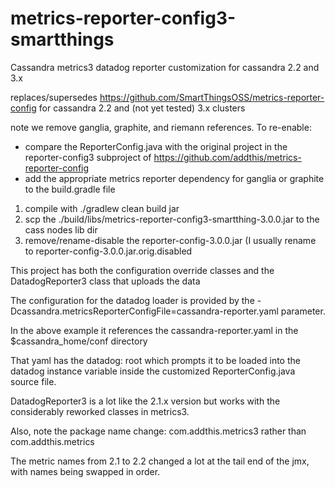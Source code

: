 # metrics-reporter-config3-smartthings
Cassandra metrics3 datadog reporter customization for cassandra 2.2 and 3.x

replaces/supersedes https://github.com/SmartThingsOSS/metrics-reporter-config for cassandra 2.2 and (not yet tested) 3.x clusters

note we remove ganglia, graphite, and riemann references. To re-enable:
- compare the ReporterConfig.java with the original project in the reporter-config3 subproject of https://github.com/addthis/metrics-reporter-config
- add the appropriate metrics reporter dependency for ganglia or graphite to the build.gradle file

1) compile with ./gradlew clean build jar
2) scp the ./build/libs/metrics-reporter-config3-smartthing-3.0.0.jar to the cass nodes lib dir
3) remove/rename-disable the reporter-config-3.0.0.jar (I usually rename to reporter-config-3.0.0.jar.orig.disabled

This project has both the configuration override classes and the DatadogReporter3 class that uploads the data

The configuration for the datadog loader is provided by the -Dcassandra.metricsReporterConfigFile=cassandra-reporter.yaml parameter.

In the above example it references the cassandra-reporter.yaml in the $cassandra_home/conf directory

That yaml has the datadog: root which prompts it to be loaded into the datadog instance variable inside the customized ReporterConfig.java source file.

DatadogReporter3 is a lot like the 2.1.x version but works with the considerably reworked classes in metrics3. 

Also, note the package name change: com.addthis.metrics3 rather than com.addthis.metrics

The metric names from 2.1 to 2.2 changed a lot at the tail end of the jmx, with names being swapped in order. 


